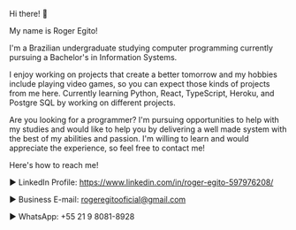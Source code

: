 Hi there! 👋


My name is Roger Egito!

I'm a Brazilian undergraduate studying computer programming currently pursuing a Bachelor's in Information Systems. 


I enjoy working on projects that create a better tomorrow and my hobbies include playing video games, so you can expect those kinds of projects from me here.
Currently learning Python, React, TypeScript, Heroku, and Postgre SQL by working on different projects.


Are you looking for a programmer? I'm pursuing opportunities to help with my studies and would like to help you by delivering a well made system with the best of my abilities and passion. I'm willing to learn and would appreciate the experience, so feel free to contact me!


Here's how to reach me! 

► LinkedIn Profile: https://www.linkedin.com/in/roger-egito-597976208/

► Business E-mail: rogeregitooficial@gmail.com

► WhatsApp: +55 21 9 8081-8928
